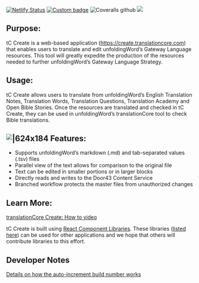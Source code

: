 [![Netlify Status](https://api.netlify.com/api/v1/badges/b1463957-7c2f-4297-b5f0-afb4f985a2fc/deploy-status)](https://app.netlify.com/sites/tc-create-app/deploys)
[![Custom badge](https://img.shields.io/endpoint?color=%2374b9ff&url=https%3A%2F%2Fraw.githubusercontent.com%2FunfoldingWord%2Ftc-create-app%2Fmaster%2Fcoverage%2Fshields.json)]()
![Coveralls github](https://img.shields.io/coveralls/github/unfoldingWord/tc-create-app?label=Unit%20Tests)
![ ](https://github.com/unfoldingWord/tc-create-app/workflows/Install%2C%20Build%20%26%20Run%20Cypress/badge.svg?branch=master)

## Purpose:

tC Create is a web-based application (https://create.translationcore.com) that enables users to translate and edit unfoldingWord’s Gateway Language resources. This tool will greatly expedite the production of the resources needed to further unfoldingWord’s Gateway Language Strategy.

## Usage:

tC Create allows users to translate from unfoldingWord’s English Translation Notes, Translation Words, Translation Questions, Translation Academy and Open Bible Stories. Once the resources are translated and checked in tC Create, they can be used in unfoldingWord’s translationCore tool to check Bible translations.

## ![|624x184](https://lh5.googleusercontent.com/-AeATTog0tOcS9Fv1b0SEjPpIJvrKZpguWhMTTUtUyDgnaa0seG7nqBfQYlXXpK7yTh9uUKD_AHrypekRYbzpj7F7xE-L9aE7Liyj7rqD22-gLerjMmm4aJnNBxoIFmQXXu--dUX) Features:

- Supports unfoldingWord’s markdown (.md) and tab-separated values (.tsv) files
- Parallel view of the text allows for comparison to the original file
- Text can be edited in smaller portions or in larger blocks
- Directly reads and writes to the Door43 Content Service
- Branched workflow protects the master files from unauthorized changes

## Learn More:

[translationCore Create: How to video](https://drive.google.com/file/d/12cpPTgEnQULFMhefLoPN9Skzm3Kcl9Nj/view?usp=sharing)

tC Create is built using [React Component Libraries](https://forum.door43.org/t/component-libraries/396). These libraries ([listed here](https://forum.door43.org/t/component-list/468)) can be used for other applications and we hope that others will contribute libraries to this effort.

## Developer Notes

[Details on how the auto-increment build number works](https://git.door43.org/cecil.new/journals/src/branch/master/tc-create-app%23586.md)